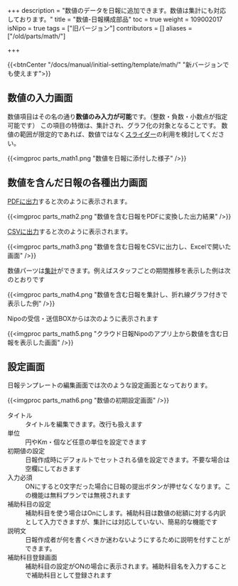 +++
description = "数値のデータを日報に追加できます。数値は集計にも対応しております。"
title = "数値-日報構成部品"
toc = true
weight = 109002017
isNipo = true
tags = ["旧バージョン"]
contributors = []
aliases = ["/old/parts/math/"]

+++

{{<btnCenter "/docs/manual/initial-setting/template/math/" "新バージョンでも使えます">}}

## 数値の入力画面

数値項目はその名の通り**数値のみ入力が可能**です。（整数・負数・小数点が指定可能です）
この項目の特徴は、集計され、グラフ化の対象となることです。
数値の範囲が限定的であれば、数値ではなく[スライダー](/old/parts/slide/)の利用を検討してください。

{{<imgproc parts_math1.png "数値を日報に添付した様子" />}}

## 数値を含んだ日報の各種出力画面

[PDFに出力](/old/manual/pdf/)すると次のように表示されます。

{{<imgproc parts_math2.png "数値を含む日報をPDFに変換した出力結果" />}}

[CSVに出力](/old/manual/analytics/)すると次のように表示されます。

{{<imgproc parts_math3.png "数値を含む日報をCSVに出力し、Excelで開いた画面" />}}

数値パーツは[集計](/old/manual/analytics/)ができます。例えばスタッフごとの期間推移を表示した例は次のとおりです

{{<imgproc parts_math4.png "数値を含む日報を集計し、折れ線グラフ付きで表示した例" />}}

Nipoの受信・送信BOXからは次のように表示されます

{{<imgproc parts_math5.png "クラウド日報Nipoのアプリ上から数値を含む日報を表示した画面" />}}

## 設定画面

日報テンプレートの編集画面では次のような設定画面となっております。

{{<imgproc parts_math6.png "数値の初期設定画面" />}}

<dl class="basic">
  <dt>タイトル</dt>
  <dd>タイトルを編集できます。改行も扱えます</dd>
  <dt>単位</dt>
  <dd>円やKm・個など任意の単位を設定できます</dd>
  <dt>初期値の設定</dt>
  <dd>日報作成時にデフォルトでセットされる値を設定できます。不要な場合は空欄にしておきます</dd>
  <dt>入力必須</dt>
  <dd>ONにすると0文字だった場合に日報の提出ボタンが押せなくなります。この機能は無料プランでは無視されます</dd>
  <dt>補助科目の設定</dt>
  <dd>補助科目を使う場合はOnにします。補助科目は数値の総額に対する内訳として入力できますが、集計には対応していない、簡易的な機能です</dd>
  <dt>説明文</dt>
  <dd>日報作成者が何を書くべきか迷わないようにするために説明を付すことができます。</dd>
  <dt>補助科目登録画面</dt>
  <dd>補助科目の設定がONの場合に表示されます。補助科目名を入力することで補助科目として登録されます</dd>
</dl>

